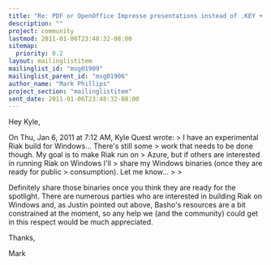 ```yaml
---
title: "Re: PDF or OpenOffice Impresse presentations instead of .KEY +	Windows question"
description: ""
project: community
lastmod: 2011-01-06T23:48:32-08:00
sitemap:
  priority: 0.2
layout: mailinglistitem
mailinglist_id: "msg01909"
mailinglist_parent_id: "msg01906"
author_name: "Mark Phillips"
project_section: "mailinglistitem"
sent_date: 2011-01-06T23:48:32-08:00
---
```



Hey Kyle,

On Thu, Jan 6, 2011 at 7:12 AM, Kyle Quest  wrote:
&gt; I have an experimental Riak build for Windows... There's still some
&gt; work that needs to be done though. My goal is to make Riak run on
&gt; Azure, but if others are interested in running Riak on Windows I'll
&gt; share my Windows binaries (once they are ready for public
&gt; consumption). Let me know...
&gt;
&gt;

Definitely share those binaries once you think they are ready for the
spotlight. There are numerous parties who are interested in building
Riak on Windows and, as Justin pointed out above, Basho's resources
are a bit constrained at the moment, so any help we (and the
community) could get in this respect would be much appreciated.

Thanks,

Mark

